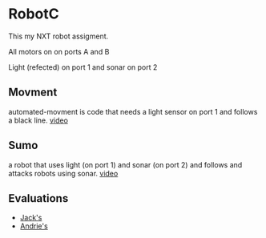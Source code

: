 # RobotC
This my NXT robot assigment.

All motors on on ports A and B

Light (refected) on port 1 and sonar on port 2
## Movment
automated-movment is code that needs a light sensor on port 1 and follows a black line.
[video](https://github.com/GitOffMyLAN/RobotC/blob/master/movment.mp4)
## Sumo
a robot that uses light (on port 1) and sonar (on port 2) and follows and attacks robots using sonar.
[video](https://github.com/GitOffMyLAN/RobotC/blob/master/sumo.mp4)

## Evaluations
* [Jack's](https://github.com/GitOffMyLAN/RobotC/blob/master/jack's%20evaluation.md)
* [Andrie's](https://github.com/GitOffMyLAN/RobotC/blob/master/andries%20evaluation.md)
